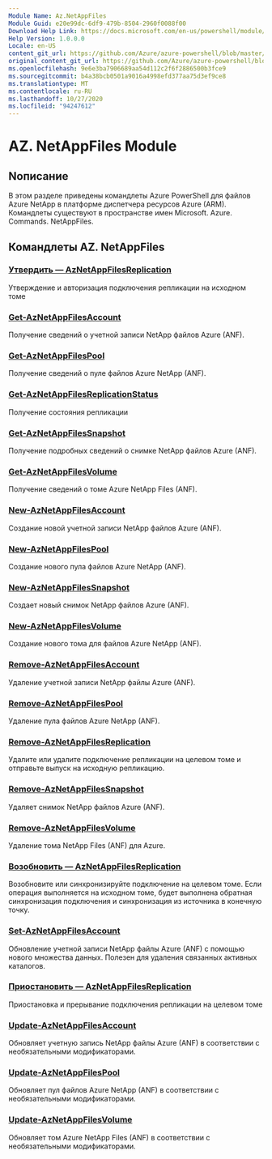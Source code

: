 ```yaml
---
Module Name: Az.NetAppFiles
Module Guid: e20e99dc-6df9-479b-8504-2960f0088f00
Download Help Link: https://docs.microsoft.com/en-us/powershell/module/az.netappfiles
Help Version: 1.0.0.0
Locale: en-US
content_git_url: https://github.com/Azure/azure-powershell/blob/master/src/NetAppFiles/NetAppFiles/help/Az.NetAppFiles.md
original_content_git_url: https://github.com/Azure/azure-powershell/blob/master/src/NetAppFiles/NetAppFiles/help/Az.NetAppFiles.md
ms.openlocfilehash: 9e6e3ba7906689aa54d112c2f6f2886500b3fce9
ms.sourcegitcommit: b4a38bcb0501a9016a4998efd377aa75d3ef9ce8
ms.translationtype: MT
ms.contentlocale: ru-RU
ms.lasthandoff: 10/27/2020
ms.locfileid: "94247612"
---
```

# AZ. NetAppFiles Module
## Nописание
В этом разделе приведены командлеты Azure PowerShell для файлов Azure NetApp в платформе диспетчера ресурсов Azure (ARM). Командлеты существуют в пространстве имен Microsoft. Azure. Commands. NetAppFiles.

## Командлеты AZ. NetAppFiles
### [Утвердить — AzNetAppFilesReplication](Approve-AzNetAppFilesReplication.md)
Утверждение и авторизация подключения репликации на исходном томе

### [Get-AzNetAppFilesAccount](Get-AzNetAppFilesAccount.md)
Получение сведений о учетной записи NetApp файлов Azure (ANF).

### [Get-AzNetAppFilesPool](Get-AzNetAppFilesPool.md)
Получение сведений о пуле файлов Azure NetApp (ANF).

### [Get-AzNetAppFilesReplicationStatus](Get-AzNetAppFilesReplicationStatus.md)
Получение состояния репликации

### [Get-AzNetAppFilesSnapshot](Get-AzNetAppFilesSnapshot.md)
Получение подробных сведений о снимке NetApp файлов Azure (ANF).

### [Get-AzNetAppFilesVolume](Get-AzNetAppFilesVolume.md)
Получение сведений о томе Azure NetApp Files (ANF).

### [New-AzNetAppFilesAccount](New-AzNetAppFilesAccount.md)
Создание новой учетной записи NetApp файлов Azure (ANF).

### [New-AzNetAppFilesPool](New-AzNetAppFilesPool.md)
Создание нового пула файлов Azure NetApp (ANF).

### [New-AzNetAppFilesSnapshot](New-AzNetAppFilesSnapshot.md)
Создает новый снимок NetApp файлов Azure (ANF).

### [New-AzNetAppFilesVolume](New-AzNetAppFilesVolume.md)
Создание нового тома для файлов Azure NetApp (ANF).

### [Remove-AzNetAppFilesAccount](Remove-AzNetAppFilesAccount.md)
Удаление учетной записи NetApp файлы Azure (ANF).

### [Remove-AzNetAppFilesPool](Remove-AzNetAppFilesPool.md)
Удаление пула файлов Azure NetApp (ANF).

### [Remove-AzNetAppFilesReplication](Remove-AzNetAppFilesReplication.md)
Удалите или удалите подключение репликации на целевом томе и отправьте выпуск на исходную репликацию.

### [Remove-AzNetAppFilesSnapshot](Remove-AzNetAppFilesSnapshot.md)
Удаляет снимок NetApp файлов Azure (ANF).

### [Remove-AzNetAppFilesVolume](Remove-AzNetAppFilesVolume.md)
Удаление тома NetApp Files (ANF) для Azure.

### [Возобновить — AzNetAppFilesReplication](Resume-AzNetAppFilesReplication.md)
Возобновите или синхронизируйте подключение на целевом томе. Если операция выполняется на исходном томе, будет выполнена обратная синхронизация подключения и синхронизация из источника в конечную точку.

### [Set-AzNetAppFilesAccount](Set-AzNetAppFilesAccount.md)
Обновление учетной записи NetApp файлы Azure (ANF) с помощью нового множества данных. Полезен для удаления связанных активных каталогов.

### [Приостановить — AzNetAppFilesReplication](Suspend-AzNetAppFilesReplication.md)
Приостановка и прерывание подключения репликации на целевом томе

### [Update-AzNetAppFilesAccount](Update-AzNetAppFilesAccount.md)
Обновляет учетную запись NetApp файлы Azure (ANF) в соответствии с необязательными модификаторами.

### [Update-AzNetAppFilesPool](Update-AzNetAppFilesPool.md)
Обновляет пул файлов Azure NetApp (ANF) в соответствии с необязательными модификаторами.

### [Update-AzNetAppFilesVolume](Update-AzNetAppFilesVolume.md)
Обновляет том Azure NetApp Files (ANF) в соответствии с необязательными модификаторами.

